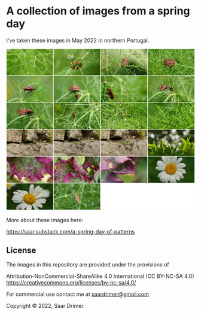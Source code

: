 # A collection of images from a spring day

I've taken these images in May 2022 in northern Portugal.

![montage](montage.jpg)

More about these images here:

https://saar.substack.com/a-spring-day-of-patterns

## License

The images in this repository are provided under the provisions of

Attribution-NonCommercial-ShareAlike 4.0 International (CC BY-NC-SA 4.0)  
https://creativecommons.org/licenses/by-nc-sa/4.0/

For commercial use contact me at saardrimer@gmail.com

Copyright © 2022, Saar Drimer
